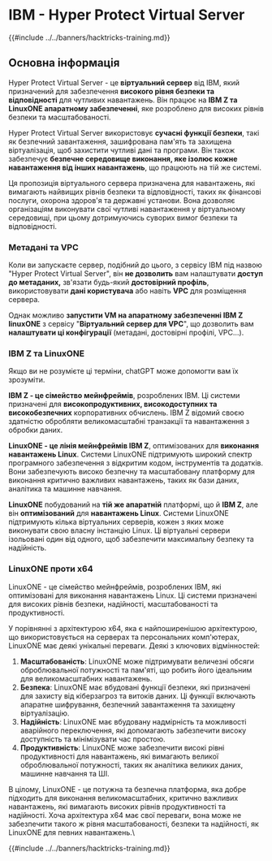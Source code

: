 # IBM - Hyper Protect Virtual Server

{{#include ../../banners/hacktricks-training.md}}

## Основна інформація

Hyper Protect Virtual Server - це **віртуальний сервер** від IBM, який призначений для забезпечення **високого рівня безпеки та відповідності** для чутливих навантажень. Він працює на **IBM Z та LinuxONE апаратному забезпеченні**, яке розроблено для високих рівнів безпеки та масштабованості.

Hyper Protect Virtual Server використовує **сучасні функції безпеки**, такі як безпечний завантаження, зашифрована пам'ять та захищена віртуалізація, щоб захистити чутливі дані та програми. Він також забезпечує **безпечне середовище виконання, яке ізолює кожне навантаження від інших навантажень**, що працюють на тій же системі.

Ця пропозиція віртуального сервера призначена для навантажень, які вимагають найвищих рівнів безпеки та відповідності, таких як фінансові послуги, охорона здоров'я та державні установи. Вона дозволяє організаціям виконувати свої чутливі навантаження у віртуальному середовищі, при цьому дотримуючись суворих вимог безпеки та відповідності.

### Метадані та VPC

Коли ви запускаєте сервер, подібний до цього, з сервісу IBM під назвою "Hyper Protect Virtual Server", він **не дозволить** вам налаштувати **доступ до метаданих,** зв'язати будь-який **достовірний профіль**, використовувати **дані користувача** або навіть **VPC** для розміщення сервера.

Однак можливо **запустити VM на апаратному забезпеченні IBM Z linuxONE** з сервісу "**Віртуальний сервер для VPC**", що дозволить вам **налаштувати ці конфігурації** (метадані, достовірні профілі, VPC...).

### IBM Z та LinuxONE

Якщо ви не розумієте ці терміни, chatGPT може допомогти вам їх зрозуміти.

**IBM Z - це сімейство мейнфреймів**, розроблених IBM. Ці системи призначені для **високопродуктивних, високодоступних та високобезпечних** корпоративних обчислень. IBM Z відомий своєю здатністю обробляти великомасштабні транзакції та навантаження з обробки даних.

**LinuxONE - це лінія мейнфреймів IBM Z**, оптимізованих для **виконання навантажень Linux**. Системи LinuxONE підтримують широкий спектр програмного забезпечення з відкритим кодом, інструментів та додатків. Вони забезпечують високо безпечну та масштабовану платформу для виконання критично важливих навантажень, таких як бази даних, аналітика та машинне навчання.

**LinuxONE** побудований на **тій же апаратній** платформі, що й **IBM Z**, але він **оптимізований** для **навантажень Linux**. Системи LinuxONE підтримують кілька віртуальних серверів, кожен з яких може виконувати свою власну інстанцію Linux. Ці віртуальні сервери ізольовані один від одного, щоб забезпечити максимальну безпеку та надійність.

### LinuxONE проти x64

LinuxONE - це сімейство мейнфреймів, розроблених IBM, які оптимізовані для виконання навантажень Linux. Ці системи призначені для високих рівнів безпеки, надійності, масштабованості та продуктивності.

У порівнянні з архітектурою x64, яка є найпоширенішою архітектурою, що використовується на серверах та персональних комп'ютерах, LinuxONE має деякі унікальні переваги. Деякі з ключових відмінностей:

1. **Масштабованість**: LinuxONE може підтримувати величезні обсяги оброблювальної потужності та пам'яті, що робить його ідеальним для великомасштабних навантажень.
2. **Безпека**: LinuxONE має вбудовані функції безпеки, які призначені для захисту від кіберзагроз та витоків даних. Ці функції включають апаратне шифрування, безпечний завантаження та захищену віртуалізацію.
3. **Надійність**: LinuxONE має вбудовану надмірність та можливості аварійного переключення, які допомагають забезпечити високу доступність та мінімізувати час простою.
4. **Продуктивність**: LinuxONE може забезпечити високі рівні продуктивності для навантажень, які вимагають великої оброблювальної потужності, таких як аналітика великих даних, машинне навчання та ШІ.

В цілому, LinuxONE - це потужна та безпечна платформа, яка добре підходить для виконання великомасштабних, критично важливих навантажень, які вимагають високих рівнів продуктивності та надійності. Хоча архітектура x64 має свої переваги, вона може не забезпечити такого ж рівня масштабованості, безпеки та надійності, як LinuxONE для певних навантажень.\\

{{#include ../../banners/hacktricks-training.md}}
